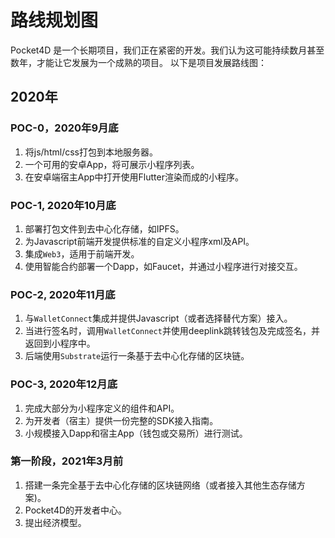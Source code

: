 # 路线规划图
Pocket4D 是一个长期项目，我们正在紧密的开发。我们认为这可能持续数月甚至数年，才能让它发展为一个成熟的项目。
以下是项目发展路线图：

## 2020年
### POC-0，2020年9月底
1. 将js/html/css打包到本地服务器。
2. 一个可用的安卓App，将可展示小程序列表。
3. 在安卓端宿主App中打开使用Flutter渲染而成的小程序。

### POC-1, 2020年10月底
1. 部署打包文件到去中心化存储，如IPFS。
2. 为Javascript前端开发提供标准的自定义小程序xml及API。
3. 集成`Web3`，适用于前端开发。
4. 使用智能合约部署一个Dapp，如Faucet，并通过小程序进行对接交互。

### POC-2, 2020年11月底
1. 与`WalletConnect`集成并提供Javascript（或者选择替代方案）接入。
2. 当进行签名时，调用`WalletConnect`并使用deeplink跳转钱包及完成签名，并返回到小程序中。
3. 后端使用`Substrate`运行一条基于去中心化存储的区块链。
   
### POC-3, 2020年12月底
1. 完成大部分为小程序定义的组件和API。
2. 为开发者（宿主）提供一份完整的SDK接入指南。
3. 小规模接入Dapp和宿主App（钱包或交易所）进行测试。
   
### 第一阶段，2021年3月前
1. 搭建一条完全基于去中心化存储的区块链网络（或者接入其他生态存储方案)。
2. Pocket4D的开发者中心。
3. 提出经济模型。
